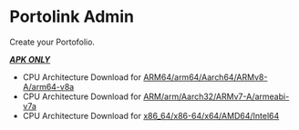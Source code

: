 # Portolink Admin

Create your Portofolio.

<ins>***APK ONLY***</ins>

- CPU Architecture Download for [ARM64/arm64/Aarch64/ARMv8-A/arm64-v8a][1]
- CPU Architecture Download for [ARM/arm/Aarch32/ARMv7-A/armeabi-v7a][2]
- CPU Architecture Download for [x86_64/x86-64/x64/AMD64/Intel64][3]

[1]: https://github.com/cyberval26/portolink_admin-master/releases/download/1.0/Portolink.Admin.arm64-v8a.apk
[2]: https://github.com/cyberval26/portolink_admin-master/releases/download/1.0/Portolink.Admin.armeabi-v7a.apk
[3]: https://github.com/cyberval26/portolink_admin-master/releases/download/1.0/Portolink.Admin.x86_64.apk
